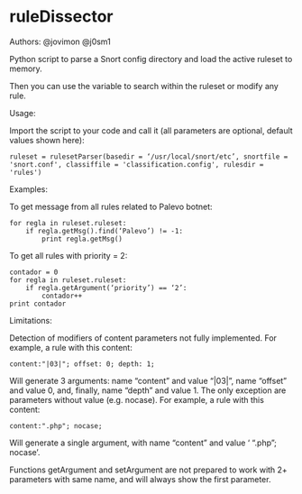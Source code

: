 ruleDissector
=============
Authors:
@jovimon
@j0sm1
 
Python script to parse a Snort config directory and load the active ruleset to memory.

Then you can use the variable to search within the ruleset or modify any rule.

Usage: 

Import the script to your code and call it (all parameters are optional, default values shown here):
```
ruleset = rulesetParser(basedir = ‘/usr/local/snort/etc’, snortfile = 'snort.conf', classiffile = 'classification.config', rulesdir = 'rules')
```
Examples: 

To get message from all rules related to Palevo botnet:
```
for regla in ruleset.ruleset:
    if regla.getMsg().find(‘Palevo’) != -1:
        print regla.getMsg()
```
To get all rules with priority = 2:
```
contador = 0
for regla in ruleset.ruleset:
    if regla.getArgument(‘priority’) == ‘2’:
        contador++
print contador
```
Limitations:

Detection of modifiers of content parameters not fully implemented. For example, a rule with this content:
```
content:"|03|"; offset: 0; depth: 1;
```
Will generate 3 arguments: name “content” and value “|03|”, name “offset” and value 0, and, finally, name “depth” and value 1.
The only exception are parameters without value (e.g. nocase). For example, a rule with this content:
```
content:".php"; nocase;
```
Will generate a single argument, with name “content” and value ‘ “.php”; nocase’.

Functions getArgument and setArgument are not prepared to work with 2+ parameters with same name, and will always show the first parameter.

